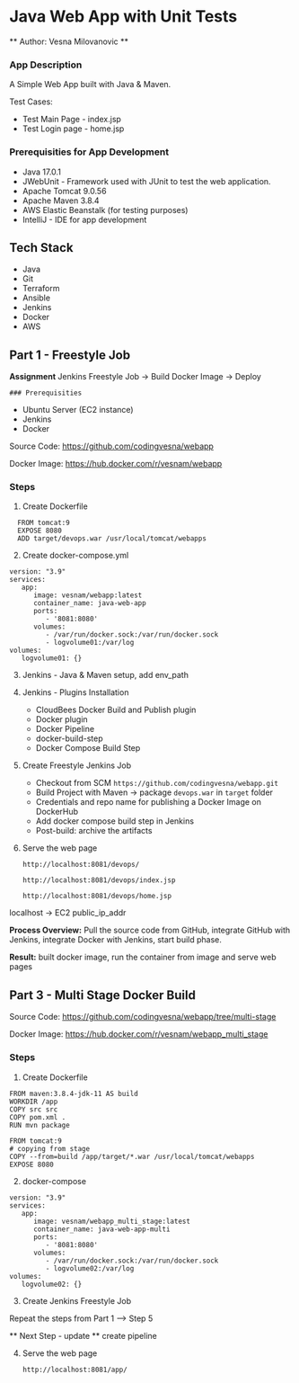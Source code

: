# Java Web App with Unit Tests
** Author: Vesna Milovanovic **

### App Description
  A Simple Web App built with Java & Maven.
 
  Test Cases:
  - Test Main Page - index.jsp
  - Test Login page - home.jsp

### Prerequisities for App Development

 - Java 17.0.1
 - JWebUnit - Framework used with JUnit to test the web application.
 - Apache Tomcat 9.0.56
 - Apache Maven 3.8.4 
 - AWS Elastic Beanstalk (for testing purposes)
 - IntelliJ - IDE for app development
 
## Tech Stack
 - Java
 - Git
 - Terraform
 - Ansible
 - Jenkins
 - Docker
 - AWS
 
 ## Part 1 - Freestyle Job
 **Assignment** Jenkins Freestyle Job -> Build Docker Image -> Deploy 
 
	### Prerequisities 
   - Ubuntu Server (EC2 instance)
   - Jenkins
   - Docker
 
   Source Code: https://github.com/codingvesna/webapp
   
   Docker Image: https://hub.docker.com/r/vesnam/webapp
   
   ### Steps
  1. Create Dockerfile 
  ```
	FROM tomcat:9
	EXPOSE 8080
	ADD target/devops.war /usr/local/tomcat/webapps
 ```
  2. Create docker-compose.yml 
```
version: "3.9"
services:
   app:
      image: vesnam/webapp:latest
      container_name: java-web-app
      ports:
         - '8081:8080'
      volumes:
         - /var/run/docker.sock:/var/run/docker.sock
         - logvolume01:/var/log
volumes:
   logvolume01: {}
```
  
  3. Jenkins - Java & Maven setup, add env_path
  
  4. Jenkins - Plugins Installation 
     - CloudBees Docker Build and Publish plugin
	 - Docker plugin
	 - Docker Pipeline
	 - docker-build-step
	 - Docker Compose Build Step 
	 
  5. Create Freestyle Jenkins Job
     - Checkout from SCM `https://github.com/codingvesna/webapp.git`
	 - Build Project with Maven -> package `devops.war` in `target` folder
	 - Credentials and repo name for publishing a Docker Image on DockerHub
	 - Add docker compose build step in Jenkins
	 - Post-build: archive the artifacts	 
  
  6. Serve the web page 
  
     `http://localhost:8081/devops/`
	 
     `http://localhost:8081/devops/index.jsp`
	 
	 `http://localhost:8081/devops/home.jsp`
	 
   localhost -> EC2 public_ip_addr
 
**Process Overview:** Pull the source code from GitHub, integrate GitHub with Jenkins, integrate Docker with Jenkins, start build phase.

**Result:** built docker image, run the container from image and serve web pages

## Part 3 - Multi Stage Docker Build

Source Code: https://github.com/codingvesna/webapp/tree/multi-stage

Docker Image: https://hub.docker.com/r/vesnam/webapp_multi_stage

### Steps

1. Create Dockerfile

```
FROM maven:3.8.4-jdk-11 AS build
WORKDIR /app
COPY src src
COPY pom.xml .
RUN mvn package

FROM tomcat:9
# copying from stage
COPY --from=build /app/target/*.war /usr/local/tomcat/webapps
EXPOSE 8080
```

2. docker-compose 
```
version: "3.9"
services:
   app:
      image: vesnam/webapp_multi_stage:latest
      container_name: java-web-app-multi
      ports:
         - '8081:8080'
      volumes:
         - /var/run/docker.sock:/var/run/docker.sock
         - logvolume02:/var/log
volumes:
   logvolume02: {}
```

3. Create Jenkins Freestyle Job 

Repeat the steps from Part 1 --> Step 5 

** Next Step - update ** create pipeline

4. Serve the web page 
  
     `http://localhost:8081/app/`
